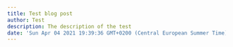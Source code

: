 ```yaml
---
title: Test blog post
author: Test
description: The description of the test
date: 'Sun Apr 04 2021 19:39:36 GMT+0200 (Central European Summer Time)'
---
```


